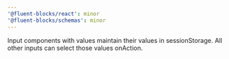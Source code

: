 ```yaml
---
'@fluent-blocks/react': minor
'@fluent-blocks/schemas': minor
---
```


Input components with values maintain their values in sessionStorage. All other inputs can select those values onAction.
